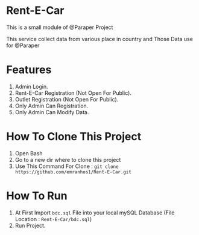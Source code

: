 # Rent-E-Car
This is a small module of @Paraper Project

This service collect data from various place in country and Those Data use for @Paraper

# Features
1. Admin Login.
2. Rent-E-Car Registration (Not Open For Public).
3. Outlet Registration (Not Open For Public).
4. Only Admin Can Registration.
5. Only Admin Can Modify Data.

# How To Clone This Project
1. Open Bash
2. Go to a new dir where to clone this project
3. Use This Command For Clone : `git clone https://github.com/emranhos1/Rent-E-Car.git` 

# How To Run
1. At First Import `bdc.sql` File into your local mySQL Database (File Location : `Rent-E-Car/bdc.sql`)
2. Run Project.
